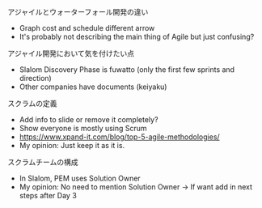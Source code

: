 アジャイルとウォーターフォール開発の違い​
- Graph cost and schedule different arrow
- It's probably not describing the main thing of Agile but just confusing?

アジャイル開発において気を付けたい点​
- Slalom Discovery Phase is fuwatto (only the first few sprints and direction)
- Other companies have documents (keiyaku)

スクラムの定義​
- Add info to slide or remove it completely?
- Show everyone is mostly using Scrum
- https://www.xpand-it.com/blog/top-5-agile-methodologies/
- My opinion: Just keep it as it is.

スクラムチームの構成  ​
- In Slalom, PEM uses Solution Owner
- My opinion: No need to mention Solution Owner -> If want add in next steps after Day 3


<!--stackedit_data:
eyJoaXN0b3J5IjpbLTE2ODYxOTM3MjYsLTE5Mjk2ODY4MDUsOD
k3NjQxMjExLC0yMDg4NzQ2NjEyXX0=
-->